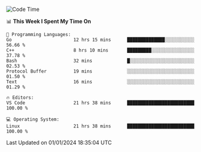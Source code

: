 
<!--START_SECTION:waka-->
![Code Time](http://img.shields.io/badge/Code%20Time-1%2C467%20hrs%203%20mins-blue)

📊 **This Week I Spent My Time On** 

```text
💬 Programming Languages: 
Go                       12 hrs 15 mins      ██████████████░░░░░░░░░░░   56.66 % 
C++                      8 hrs 10 mins       █████████░░░░░░░░░░░░░░░░   37.78 % 
Bash                     32 mins             █░░░░░░░░░░░░░░░░░░░░░░░░   02.53 % 
Protocol Buffer          19 mins             ░░░░░░░░░░░░░░░░░░░░░░░░░   01.50 % 
Text                     16 mins             ░░░░░░░░░░░░░░░░░░░░░░░░░   01.29 % 

🔥 Editors: 
VS Code                  21 hrs 38 mins      █████████████████████████   100.00 % 

💻 Operating System: 
Linux                    21 hrs 38 mins      █████████████████████████   100.00 % 
```


 Last Updated on 01/01/2024 18:35:04 UTC
<!--END_SECTION:waka-->

